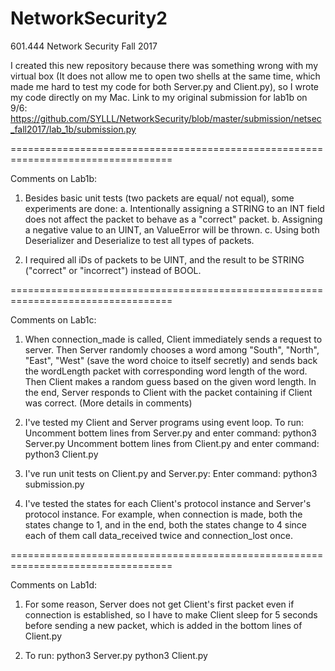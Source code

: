 # NetworkSecurity2
601.444 Network Security Fall 2017

I created this new repository because there was something wrong with my virtual box (It does not allow me to open two shells at the same time, which made me hard to test my code for both Server.py and Client.py), so I wrote my code directly on my Mac. Link to my original submission for lab1b on 9/6: https://github.com/SYLLL/NetworkSecurity/blob/master/submission/netsec_fall2017/lab_1b/submission.py

==================================================================================

Comments on Lab1b:

1. Besides basic unit tests (two packets are equal/ not equal), some experiments are done:
    a. Intentionally assigning a STRING to an INT field does not affect the packet to behave as a "correct" packet.
    b. Assigning a negative value to an UINT, an ValueError will be thrown.
    c. Using both Deserializer and Deserialize to test all types of packets.

2. I required all iDs of packets to be UINT, and the result to be STRING ("correct" or "incorrect") instead of BOOL.

==================================================================================

Comments on Lab1c:

1. When connection_made is called, Client immediately sends a request to server.
Then Server randomly chooses a word among "South", "North", "East", "West" (save 
the word choice to itself secretly) and sends back the wordLength packet with 
corresponding word length of the word. Then Client makes a random guess based on the given word length. In the end, Server responds to Client with the packet containing if Client was correct. (More details in comments)

2. I've tested my Client and Server programs using event loop. To run:
    Uncomment bottem lines from Server.py and enter command: python3 Server.py
    Uncomment bottem lines from Client.py and enter command: python3 Client.py
    
3. I've run unit tests on Client.py and Server.py:
    Enter command: python3 submission.py

4. I've tested the states for each Client's protocol instance and Server's 
protocol instance. For example, when connection is made, both the states 
change to 1, and in the end, both the states change to 4 since each of them
call data_received twice and connection_lost once.

==================================================================================

Comments on Lab1d:

1. For some reason, Server does not get Client's first packet even if connection is established, so I have
to make Client sleep for 5 seconds before sending a new packet, which is added in the bottom lines of Client.py

2. To run:
    python3 Server.py
    python3 Client.py
